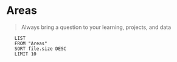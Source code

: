 # Areas
> Always bring a question to your learning, projects, and data
> 
```dataview
   LIST
   FROM "Areas"
   SORT file.size DESC
   LIMIT 10
   ```
   